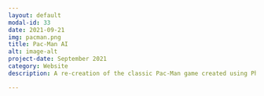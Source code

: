 ```yaml
---
layout: default
modal-id: 33
date: 2021-09-21
img: pacman.png
title: Pac-Man AI
alt: image-alt
project-date: September 2021
category: Website
description: A re-creation of the classic Pac-Man game created using Phaser. The ghosts use improved AI to track down Pac-Man faster.  <br> Check it out here- <a href="https://home.aveek.io/Pac-Man/">Pac-Man</a>! Get the code on <a href="https://github.com/Aveek-Saha/Pac-Mans">GitHub</a> <br><div>Icons made by <a href="https://www.flaticon.com/authors/smashicons" title="Smashicons">Smashicons</a> from <a href="https://www.flaticon.com/" title="Flaticon">www.flaticon.com</a></div>

---
```

